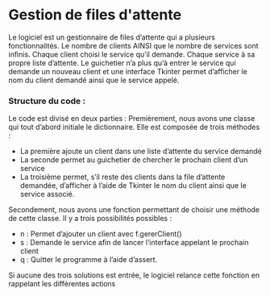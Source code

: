 # Gestion de files d'attente

Le logiciel est un gestionnaire de files d’attente qui a plusieurs fonctionnalités. Le 
nombre de clients AINSI que le nombre de services sont infinis. Chaque client choisi le 
service qu’il demande. Chaque service à sa propre liste d’attente. Le guichetier n’a plus qu’à 
entrer le service qui demande un nouveau client et une interface Tkinter permet d’afficher le 
nom du client demandé ainsi que le service appelé.



### Structure du code :

Le code est divisé en deux parties : Premièrement, nous avons une classe qui tout d’abord 
initiale le dictionnaire. Elle est composée de trois méthodes :

- La première ajoute un client dans une liste d’attente du service demandé
- La seconde permet au guichetier de chercher le prochain client d’un service
- La troisième permet, s’il reste des clients dans la file d’attente demandée, d’afficher à 
l’aide de Tkinter le nom du client ainsi que le service associé.


Secondement, nous avons une fonction permettant de choisir une méthode de cette classe. 
Il y a trois possibilités possibles :

- n : Permet d’ajouter un client avec f.gererClient()
- s : Demande le service afin de lancer l’interface appelant le prochain client
- q : Quitter le programme à l’aide d’assert.

Si aucune des trois solutions est entrée, le logiciel relance cette fonction en rappelant les 
différentes actions
